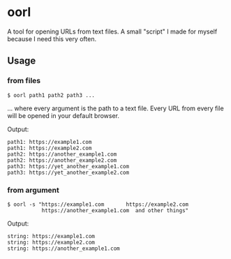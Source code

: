 # oorl
A tool for opening URLs from text files. A small "script" I made for myself because I need this very often.

## Usage

### from files
```
$ oorl path1 path2 path3 ...
```

... where every argument is the path to a text file. Every URL from every file
will be opened in your default browser.

Output:

```
path1: https://example1.com
path1: https://example2.com
path2: https://another_example1.com
path2: https://another_example2.com
path3: https://yet_another_example1.com
path3: https://yet_another_example2.com
```

### from argument
```
$ oorl -s "https://example1.com       https://example2.com
           https://another_example1.com  and other things"
```

Output:

```
string: https://example1.com
string: https://example2.com
string: https://another_example1.com
```